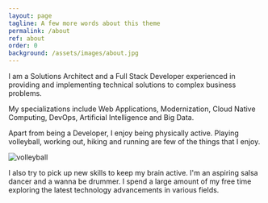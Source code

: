 ```yaml
---
layout: page
tagline: A few more words about this theme
permalink: /about
ref: about
order: 0
background: /assets/images/about.jpg
---
```


I am a Solutions Architect and a Full Stack Developer experienced in providing and implementing technical solutions to complex business problems. 

My specializations include Web Applications, Modernization, Cloud Native Computing, DevOps, Artificial Intelligence and Big Data.

Apart from being a Developer, I enjoy being physically active. Playing volleyball, working out, hiking and running are few of the things that I enjoy.

![volleyball](https://media.giphy.com/media/fwVym0cMgLrmpk1XDO/giphy.gif)

I also try to pick up new skills to keep my brain active. I'm an aspiring salsa dancer and a wanna be drummer. I spend a large amount of my free time exploring the latest technology advancements in various fields.
